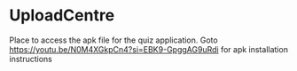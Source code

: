# UploadCentre
Place to access the apk file for the quiz application.
Goto https://youtu.be/N0M4XGkpCn4?si=EBK9-GpggAG9uRdi for apk installation instructions
